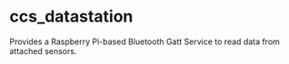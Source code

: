 # ccs_datastation
Provides a Raspberry Pi-based Bluetooth Gatt Service to read data from attached sensors.
